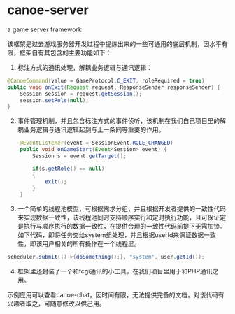 canoe-server
============

a game server framework

该框架是过去游戏服务器开发过程中提炼出来的一些可通用的底层机制，因水平有限，框架自有其包含的主要功能如下：

1. 标注方式的通讯处理，解耦业务逻辑与通讯逻辑：

```Java
@CanoeCommand(value = GameProtocol.C_EXIT, roleRequired = true)
public void onExit(Request request, ResponseSender responseSender) {
    Session session = request.getSession();
    session.setRole(null);
}
```

2. 事件管理机制，并且包含标注方式的事件侦听，该机制在我们自己项目里的解耦业务逻辑与通讯逻辑起到与上一条同等重要的作用。

```Java
    @EventListener(event = SessionEvent.ROLE_CHANGED)
    public void onGameStart(Event<Session> event) {
        Session s = event.getTarget();

        if(s.getRole() == null)
        {
            exit();
  	    }
    }
```
3. 一个简单的线程池模型，可根据需求分组，并且根据开发者提供的一致性代码来实现数据一致性，该线程池同时支持顺序实行和定时执行功能，且可保证定是执行与顺序执行的数据一致性，在提供合理的一致性代码前提下无需加锁。如下代码，即将任务交给system组处理，并且根据userId来保证数据一致性，即该用户相关的所有操作在一个线程里。

```Java
scheduler.submit(()->{doSomething();}, "system", user.getId());
```
4. 框架里还封装了一个和fcgi通讯的小工具，在我们项目里用于和PHP通讯之用。

示例应用可以查看canoe-chat，因时间有限，无法提供完备的文档，对该代码有兴趣者取之，可随意修改以供己用。
